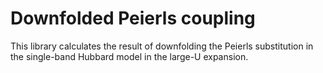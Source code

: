 # Downfolded Peierls coupling

This library calculates the result of downfolding the Peierls substitution in the single-band Hubbard model in the large-U expansion.
